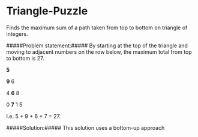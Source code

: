 # Triangle-Puzzle
Finds the maximum sum of a path taken from top to bottom on triangle of integers. 

#####Problem statement:#####
By starting at the top of the triangle and moving to adjacent numbers on the row below, the maximum total from top to bottom is 27.

**5**


**9**      6


4      **6**      8


0      **7**      1      5


I.e. 5 + 9 + 6 + 7 = 27.


#####Solution:#####
This solution uses a bottom-up approach

